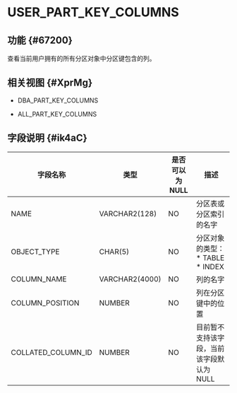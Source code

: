 USER_PART_KEY_COLUMNS 
==========================================



功能 {#67200}
-----------

查看当前用户拥有的所有分区对象中分区键包含的列。

相关视图 {#XprMg}
-------------

* DBA_PART_KEY_COLUMNS

  

* ALL_PART_KEY_COLUMNS

  




字段说明 {#ik4aC}
-------------



|      **字段名称**      |     **类型**     | **是否可以为 NULL** |                                                              **描述**                                                              |
|--------------------|----------------|----------------|----------------------------------------------------------------------------------------------------------------------------------|
| NAME               | VARCHAR2(128)  | NO             | 分区表或分区索引的名字                                                                                                                      |
| OBJECT_TYPE        | CHAR(5)        | NO             | 分区对象的类型： * TABLE   * INDEX    |
| COLUMN_NAME        | VARCHAR2(4000) | NO             | 列的名字                                                                                                                             |
| COLUMN_POSITION    | NUMBER         | NO             | 列在分区键中的位置                                                                                                                        |
| COLLATED_COLUMN_ID | NUMBER         | NO             | 目前暂不支持该字段，当前该字段默认为 NULL                                                                                                          |



